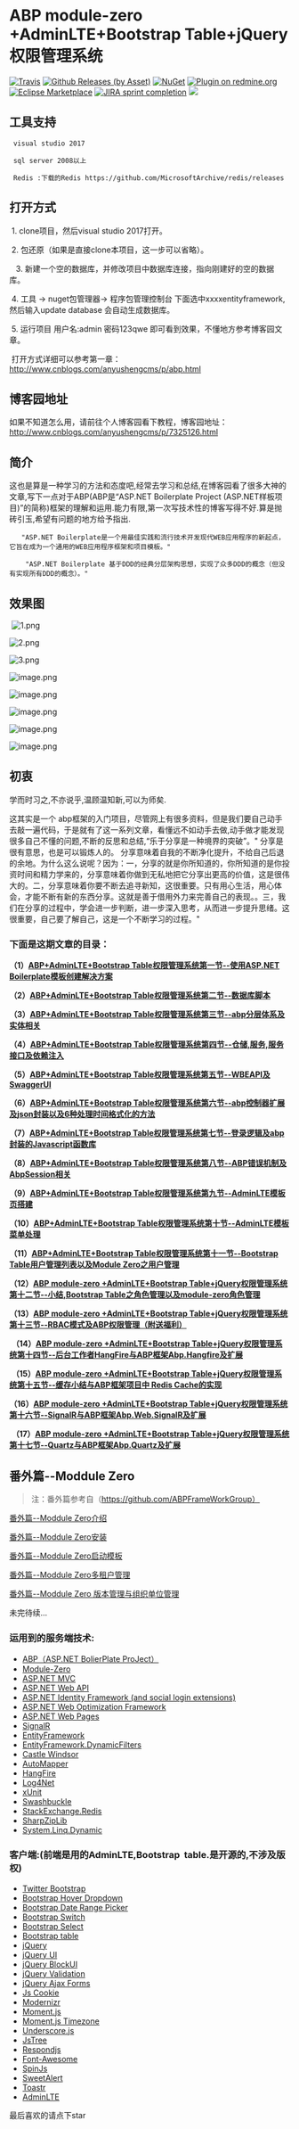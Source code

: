 # ABP module-zero +AdminLTE+Bootstrap Table+jQuery权限管理系统

[![Travis](https://img.shields.io/travis/rust-lang/rust.svg)](https://travis-ci.org/Jimmey-Jiang/ABP-ASP.NET-Boilerplate-Project-CMS)
[![Github Releases (by Asset)](https://img.shields.io/github/downloads/atom/atom/latest/atom-amd64.deb.svg)](https://github.com/Jimmey-Jiang/ABP-ASP.NET-Boilerplate-Project-CMS)
[![NuGet](https://img.shields.io/nuget/v/DotnetSpider2.Extension.svg)](https://www.nuget.org/packages)
[![Plugin on redmine.org](https://img.shields.io/redmine/plugin/stars/redmine_xlsx_format_issue_exporter.svg)](https://github.com/Jimmey-Jiang/ABP-ASP.NET-Boilerplate-Project-CMS)
[![Eclipse Marketplace](https://img.shields.io/eclipse-marketplace/last-update/notepad4e.svg)](https://github.com/Jimmey-Jiang/ABP-ASP.NET-Boilerplate-Project-CMS)
[![JIRA sprint completion](https://img.shields.io/jira/sprint/https/jira.spring.io/94.svg)](https://github.com/Jimmey-Jiang/ABP-ASP.NET-Boilerplate-Project-CMS)
[![](https://img.shields.io/bitbucket/issues-raw/atlassian/python-bitbucket.svg)](https://github.com/Jimmey-Jiang/ABP-ASP.NET-Boilerplate-Project-CMS)

## 工具支持

     visual studio 2017

     sql server 2008以上

     Redis :下载的Redis https://github.com/MicrosoftArchive/redis/releases 
     
 ##  打开方式
 
 
  1.  clone项目，然后visual studio 2017打开。
  
  2.  包还原（如果是直接clone本项目，这一步可以省略）。
  
  
  3.  新建一个空的数据库，并修改项目中数据库连接，指向刚建好的空的数据库。
  
  
  4.  工具 -> nuget包管理器-> 程序包管理控制台 下面选中xxxxentityframework,然后输入update database 会自动生成数据库。
  
  5.  运行项目 用户名:admin 密码123qwe 即可看到效果，不懂地方参考博客园文章。
  
   打开方式详细可以参考第一章：http://www.cnblogs.com/anyushengcms/p/abp.html
     
## 博客园地址 

如果不知道怎么用，请前往个人博客园看下教程，博客园地址：http://www.cnblogs.com/anyushengcms/p/7325126.html

          
  ##  简介

   这也是算是一种学习的方法和态度吧,经常去学习和总结,在博客园看了很多大神的文章,写下一点对于ABP(ABP是“ASP.NET Boilerplate Project (ASP.NET样板项目)”的简称)框架的理解和运用.能力有限,第一次写技术性的博客写得不好.算是抛砖引玉,希望有问题的地方给予指出. 

       "ASP.NET Boilerplate是一个用最佳实践和流行技术开发现代WEB应用程序的新起点，它旨在成为一个通用的WEB应用程序框架和项目模板。"

        "ASP.NET Boilerplate 基于DDD的经典分层架构思想，实现了众多DDD的概念（但没有实现所有DDD的概念）。"

## 效果图

 ![1.png](http://upload-images.jianshu.io/upload_images/6855212-8d191ff98c8946f2.png?imageMogr2/auto-orient/strip%7CimageView2/2/w/1240)


![2.png](http://upload-images.jianshu.io/upload_images/6855212-7a978b6886d1768c.png?imageMogr2/auto-orient/strip%7CimageView2/2/w/1240)

![3.png](http://upload-images.jianshu.io/upload_images/6855212-db94be8a19ad98d6.png?imageMogr2/auto-orient/strip%7CimageView2/2/w/1240)

![image.png](http://upload-images.jianshu.io/upload_images/6855212-9bd286dec4b39722.png?imageMogr2/auto-orient/strip%7CimageView2/2/w/1240)

![image.png](http://upload-images.jianshu.io/upload_images/6855212-3e5b67fa4b0b3364.png?imageMogr2/auto-orient/strip%7CimageView2/2/w/1240)

![image.png](http://upload-images.jianshu.io/upload_images/6855212-309ab925f4e486af.png?imageMogr2/auto-orient/strip%7CimageView2/2/w/1240)

![image.png](http://upload-images.jianshu.io/upload_images/6855212-c418ca1f07e972a1.png?imageMogr2/auto-orient/strip%7CimageView2/2/w/1240)

![image.png](http://upload-images.jianshu.io/upload_images/6855212-a4f5193ff1440099.png?imageMogr2/auto-orient/strip%7CimageView2/2/w/1240)


 ## 初衷

   学而时习之,不亦说乎,温顾温知新,可以为师矣.

 这其实是一个 abp框架的入门项目，尽管网上有很多资料，但是我们要自己动手去敲一遍代码，于是就有了这一系列文章，看懂远不如动手去做,动手做才能发现很多自己不懂的问题,不断的反思和总结,“乐于分享是一种境界的突破”。" 分享是很有意思，也是可以锻炼人的。 分享意味着自我的不断净化提升，不给自己后退的余地。为什么这么说呢？因为：一，分享的就是你所知道的，你所知道的是你投资时间和精力学来的，分享意味着你做到无私地把它分享出更高的价值，这是很伟大的。二，分享意味着你要不断去追寻新知，这很重要。只有用心生活，用心体会，才能不断有新的东西分享。这就是善于借用外力来完善自己的表现。。三，我们在分享的过程中，学会进一步判断，进一步深入思考，从而进一步提升思绪。这很重要，自己要了解自己，这是一个不断学习的过程。"

### 下面是这期文章的目录：

**（1）[ABP+AdminLTE+Bootstrap Table权限管理系统第一节--使用ASP.NET Boilerplate模板创建解决方案](http://www.cnblogs.com/anyushengcms/p/abp.html)**

**（2）[ABP+AdminLTE+Bootstrap Table权限管理系统第二节--数据库脚本](http://www.cnblogs.com/anyushengcms/p/7448804.html)**

**（3）[ABP+AdminLTE+Bootstrap Table权限管理系统第三节--abp分层体系及实体相关](http://www.cnblogs.com/anyushengcms/p/7259053.html)**

**（4）[ABP+AdminLTE+Bootstrap Table权限管理系统第四节--仓储,服务,服务接口及依赖注入](http://www.cnblogs.com/anyushengcms/p/7261778.html)**

**（5）[ABP+AdminLTE+Bootstrap Table权限管理系统第五节--WBEAPI及SwaggerUI](http://www.cnblogs.com/anyushengcms/p/7261782.html)**

**（6）[ABP+AdminLTE+Bootstrap Table权限管理系统第六节--abp控制器扩展及json封装以及6种处理时间格式化的方法](http://www.cnblogs.com/anyushengcms/p/7261795.html)**

**（7）[ABP+AdminLTE+Bootstrap Table权限管理系统第七节--登录逻辑及abp封装的Javascript函数库](http://www.cnblogs.com/anyushengcms/p/7261809.html)**

**（8）[ABP+AdminLTE+Bootstrap Table权限管理系统第八节--ABP错误机制及AbpSession相关](http://www.cnblogs.com/anyushengcms/p/7261815.html)**

**（9）[ABP+AdminLTE+Bootstrap Table权限管理系统第九节--AdminLTE模板页搭建](http://www.cnblogs.com/anyushengcms/p/7261822.html)**

**（10）[ABP+AdminLTE+Bootstrap Table权限管理系统第十节--AdminLTE模板菜单处理](http://www.cnblogs.com/anyushengcms/p/7261827.html)**

**（11）[ABP+AdminLTE+Bootstrap Table权限管理系统第十一节--Bootstrap Table用户管理列表以及Module Zero之用户管理](http://www.cnblogs.com/anyushengcms/p/7261834.html)**

**（12）[ABP module-zero +AdminLTE+Bootstrap Table+jQuery权限管理系统第十二节--小结,Bootstrap Table之角色管理以及module-zero角色管理](http://www.cnblogs.com/anyushengcms/p/7435852.html)**

**（13）[ABP module-zero +AdminLTE+Bootstrap Table+jQuery权限管理系统第十三节--RBAC模式及ABP权限管理（附送福利）](http://www.cnblogs.com/anyushengcms/p/7880038.html)**

 **（14）[ABP module-zero +AdminLTE+Bootstrap Table+jQuery权限管理系统第十四节--后台工作者HangFire与ABP框架Abp.Hangfire及扩展](http://www.cnblogs.com/anyushengcms/p/7927314.html)**

 **（15）[ABP module-zero +AdminLTE+Bootstrap Table+jQuery权限管理系统第十五节--缓存小结与ABP框架项目中 Redis Cache的实现](http://www.cnblogs.com/anyushengcms/p/8013201.html)**

**（16）[ABP module-zero +AdminLTE+Bootstrap Table+jQuery权限管理系统第十六节--SignalR与ABP框架Abp.Web.SignalR及扩展](http://www.cnblogs.com/anyushengcms/p/8035924.html)**

 **（17）[ABP module-zero +AdminLTE+Bootstrap Table+jQuery权限管理系统第十七节--Quartz与ABP框架Abp.Quartz及扩展](http://www.cnblogs.com/anyushengcms/p/8037569.html)**
 
 ## 番外篇--Moddule Zero 

 > 注：番外篇参考自（https://github.com/ABPFrameWorkGroup）
 
 [番外篇--Moddule Zero介绍](http://www.cnblogs.com/anyushengcms/p/8309115.html)

[番外篇--Moddule Zero安装](http://www.cnblogs.com/anyushengcms/p/8309136.html)

[番外篇--Moddule Zero启动模板](http://www.cnblogs.com/anyushengcms/p/8309144.html)

[番外篇--Moddule Zero多租户管理](http://www.cnblogs.com/anyushengcms/p/8309150.html)

[番外篇--Moddule Zero 版本管理与组织单位管理](http://www.cnblogs.com/anyushengcms/p/8309167.html)

未完待续...

### 运用到的服务端技术:

- [ABP（ASP.NET BolierPlate ProJect）](https://github.com/aspnetboilerplate)
- [Module-Zero](https://github.com/aspnetboilerplate/module-zero)
- [ASP.NET MVC](http://www.asp.net/mvc)
- [ASP.NET Web API](http://www.asp.net/web-api)
- [ASP.NET Identity Framework (and social login extensions)](http://www.asp.net/identity)
- [ASP.NET Web Optimization Framework](http://www.asp.net/mvc/overview/performance/bundling-and-minification)
- [ASP.NET Web Pages](https://docs.microsoft.com/zh-cn/aspnet/web-pages/)
- [SignalR](http://www.asp.net/signalr)
- [EntityFramework](http://www.asp.net/entity-framework)
- [EntityFramework.DynamicFilters](https://github.com/jcachat/EntityFramework.DynamicFilters)
- [Castle Windsor](http://www.castleproject.org/projects/windsor/)
- [AutoMapper](http://automapper.org/)
- [HangFire](http://hangfire.io/)
- [Log4Net](https://logging.apache.org/log4net/)
- [xUnit](https://xunit.github.io/)
- [Swashbuckle](https://github.com/domaindrivendev/Swashbuckle)
- [StackExchange.Redis](https://github.com/StackExchange/StackExchange.Redis)
- [SharpZipLib](http://icsharpcode.github.io/SharpZipLib/)
- [System.Linq.Dynamic](https://github.com/kahanu/System.Linq.Dynamic)

### 客户端:(前端是用的AdminLTE,Bootstrap  table.是开源的,不涉及版权)
- [Twitter Bootstrap](http://getbootstrap.com/)
- [Bootstrap Hover Dropdown](https://github.com/CWSpear/bootstrap-hover-dropdown)
- [Bootstrap Date Range Picker](https://github.com/dangrossman/bootstrap-daterangepicker)
- [Bootstrap Switch](http://www.bootstrap-switch.org/)
- [Bootstrap Select](http://silviomoreto.github.io/bootstrap-select)
- [Bootstrap table](http://bootstrap-table.wenzhixin.net.cn/)
- [jQuery](http://jquery.com/)
- [jQuery UI](http://jqueryui.com/)
- [jQuery BlockUI](http://malsup.com/jquery/block/)
- [jQuery Validation](http://jqueryvalidation.org/)
- [jQuery Ajax Forms](http://malsup.com/jquery/form/)
- [Js Cookie](https://github.com/js-cookie/js-cookie)
- [Modernizr](http://modernizr.com/)
- [Moment.js](http://momentjs.com/)
- [Moment.js Timezone](http://momentjs.com/timezone/)
- [Underscore.js](http://underscorejs.org/)
- [JsTree](https://www.jstree.com/)
- [Respondjs](https://github.com/scottjehl/Respond)
- [Font-Awesome](http://fontawesome.io/)
- [SpinJs](http://fgnass.github.io/spin.js/)
- [SweetAlert](http://t4t5.github.io/sweetalert/)
- [Toastr](http://codeseven.github.io/toastr/)
- [AdminLTE](https://adminlte.io/themes/AdminLTE/index2.html)

最后喜欢的请点下star



